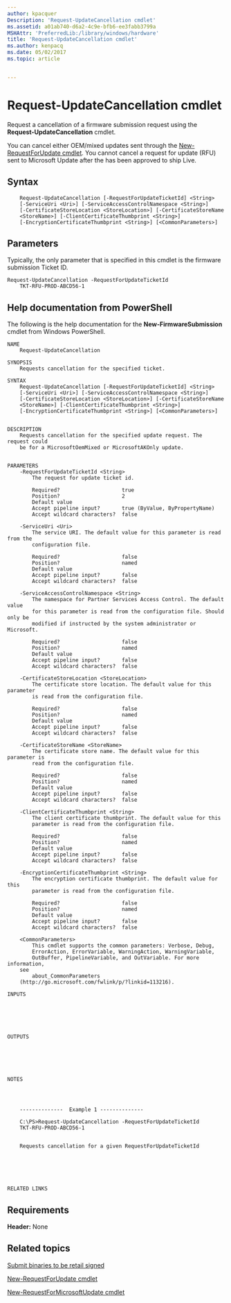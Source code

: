 ```yaml
---
author: kpacquer
Description: 'Request-UpdateCancellation cmdlet'
ms.assetid: a01ab740-d6a2-4c9e-bfb6-ee3fabb3799a
MSHAttr: 'PreferredLib:/library/windows/hardware'
title: 'Request-UpdateCancellation cmdlet'
ms.author: kenpacq
ms.date: 05/02/2017
ms.topic: article


---
```


# <span id="request-updatecancellation"></span>Request-UpdateCancellation cmdlet


Request a cancellation of a firmware submission request using the **Request-UpdateCancellation** cmdlet.

You can cancel either OEM/mixed updates sent through the [New-RequestForUpdate cmdlet](new-requestforupdate-cmdlet.md). You cannot cancel a request for update (RFU) sent to Microsoft Update after the has been approved to ship Live.

## <span id="Syntax"></span><span id="syntax"></span><span id="SYNTAX"></span>Syntax


```
    Request-UpdateCancellation [-RequestForUpdateTicketId] <String> 
    [-ServiceUri <Uri>] [-ServiceAccessControlNamespace <String>] 
    [-CertificateStoreLocation <StoreLocation>] [-CertificateStoreName 
    <StoreName>] [-ClientCertificateThumbprint <String>] 
    [-EncryptionCertificateThumbprint <String>] [<CommonParameters>]
```

## <span id="Parameters"></span><span id="parameters"></span><span id="PARAMETERS"></span>Parameters


Typically, the only parameter that is specified in this cmdlet is the firmware submission Ticket ID.

```
Request-UpdateCancellation -RequestForUpdateTicketId 
    TKT-RFU-PROD-ABCD56-1
```

## <span id="Help_documentation_from_PowerShell"></span><span id="help_documentation_from_powershell"></span><span id="HELP_DOCUMENTATION_FROM_POWERSHELL"></span>Help documentation from PowerShell


The following is the help documentation for the **New-FirmwareSubmission** cmdlet from Windows PowerShell.

```
NAME
    Request-UpdateCancellation
    
SYNOPSIS
    Requests cancellation for the specified ticket.
    
SYNTAX
    Request-UpdateCancellation [-RequestForUpdateTicketId] <String> 
    [-ServiceUri <Uri>] [-ServiceAccessControlNamespace <String>] 
    [-CertificateStoreLocation <StoreLocation>] [-CertificateStoreName 
    <StoreName>] [-ClientCertificateThumbprint <String>] 
    [-EncryptionCertificateThumbprint <String>] [<CommonParameters>]
    
    
DESCRIPTION
    Requests cancellation for the specified update request. The request could 
    be for a MicrosoftOemMixed or MicrosoftAKOnly update.
    

PARAMETERS
    -RequestForUpdateTicketId <String>
        The request for update ticket id.
        
        Required?                    true
        Position?                    2
        Default value                
        Accept pipeline input?       true (ByValue, ByPropertyName)
        Accept wildcard characters?  false
        
    -ServiceUri <Uri>
        The service URI. The default value for this parameter is read from the 
        configuration file.
        
        Required?                    false
        Position?                    named
        Default value                
        Accept pipeline input?       false
        Accept wildcard characters?  false
        
    -ServiceAccessControlNamespace <String>
        The namespace for Partner Services Access Control. The default value 
        for this parameter is read from the configuration file. Should only be 
        modified if instructed by the system administrator or Microsoft.
        
        Required?                    false
        Position?                    named
        Default value                
        Accept pipeline input?       false
        Accept wildcard characters?  false
        
    -CertificateStoreLocation <StoreLocation>
        The certificate store location. The default value for this parameter 
        is read from the configuration file.
        
        Required?                    false
        Position?                    named
        Default value                
        Accept pipeline input?       false
        Accept wildcard characters?  false
        
    -CertificateStoreName <StoreName>
        The certificate store name. The default value for this parameter is 
        read from the configuration file.
        
        Required?                    false
        Position?                    named
        Default value                
        Accept pipeline input?       false
        Accept wildcard characters?  false
        
    -ClientCertificateThumbprint <String>
        The client certificate thumbprint. The default value for this 
        parameter is read from the configuration file.
        
        Required?                    false
        Position?                    named
        Default value                
        Accept pipeline input?       false
        Accept wildcard characters?  false
        
    -EncryptionCertificateThumbprint <String>
        The encryption certificate thumbprint. The default value for this 
        parameter is read from the configuration file.
        
        Required?                    false
        Position?                    named
        Default value                
        Accept pipeline input?       false
        Accept wildcard characters?  false
        
    <CommonParameters>
        This cmdlet supports the common parameters: Verbose, Debug,
        ErrorAction, ErrorVariable, WarningAction, WarningVariable,
        OutBuffer, PipelineVariable, and OutVariable. For more information, 
    see 
        about_CommonParameters 
    (http://go.microsoft.com/fwlink/p/?linkid=113216). 
    
INPUTS
    
        
        
    
     
    
OUTPUTS
    
        
        
    
     
    
NOTES
    
    
        
    
    --------------  Example 1 --------------
    
    C:\PS>Request-UpdateCancellation -RequestForUpdateTicketId 
    TKT-RFU-PROD-ABCD56-1
    
    
    Requests cancellation for a given RequestForUpdateTicketId
    
    
    
    
    
    
RELATED LINKS
```

## <span id="Requirements"></span><span id="requirements"></span><span id="REQUIREMENTS"></span>Requirements


**Header:** None

## <span id="related_topics"></span>Related topics


[Submit binaries to be retail signed](https://msdn.microsoft.com/library/windows/hardware/dn789223)

[New-RequestForUpdate cmdlet](new-requestforupdate-cmdlet.md)

[New-RequestForMicrosoftUpdate cmdlet](new-requestformicrosoftupdate-cmdlet.md)

 

 







